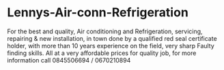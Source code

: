 # Lennys-Air-conn-Refrigeration
For the best and quality, Air conditioning and Refrigeration, servicing, repairing &amp; new installation, in town done by a qualified red seal certificate holder, with more than 10 years experience on the field, very sharp Faulty finding skills. All at a very affordable prices for quality job, for more information call 0845506694 / 0670210894
